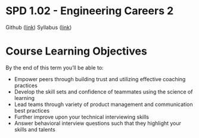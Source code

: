 # SPD 1.02 - Engineering Careers 2
Github ([link](https://github.com/Make-School-Courses/SPD-1.02-Engineering-Careers-2))
Syllabus ([link](http://make.sc/spd1.02-repo))

# Course Learning Objectives
By the end of this term you’ll be able to:
* Empower peers through building trust and utilizing effective coaching practices
* Develop the skill sets and confidence of teammates using the science of learning
* Lead teams through variety of product management and communication best practices
* Further improve upon your technical interviewing skills
* Answer behavioral interview questions such that they highlight your skills and talents

